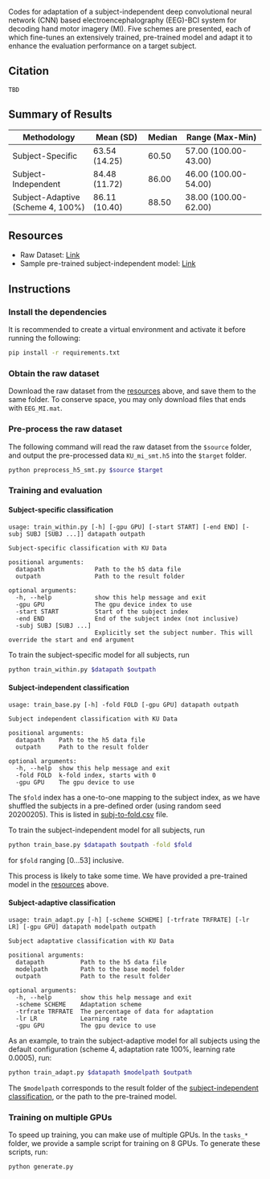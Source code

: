 Codes for adaptation of a subject-independent deep convolutional neural network (CNN) based electroencephalography (EEG)-BCI system for decoding hand motor imagery (MI). Five schemes are presented, each of which fine-tunes an extensively trained, pre-trained model and adapt it to enhance the evaluation performance on a target subject.

## Citation
```
TBD
```

## Summary of Results
| Methodology | Mean (SD) | Median | Range (Max-Min) |
|-|-|-|-|
| Subject-Specific | 63.54 (14.25) | 60.50 | 57.00 (100.00-43.00) |
| Subject-Independent | 84.48 (11.72) | 86.00 | 46.00 (100.00-54.00) |
| Subject-Adaptive<br>(Scheme 4, 100%) | 86.11 (10.40) | 88.50 | 38.00 (100.00-62.00) |

## Resources
- Raw Dataset: [Link](http://gigadb.org/dataset/100542)
- Sample pre-trained subject-independent model: [Link](pretrained_models)

## Instructions
### Install the dependencies
It is recommended to create a virtual environment and activate it before running the following:
```sh
pip install -r requirements.txt
```

### Obtain the raw dataset
Download the raw dataset from the [resources](#resources) above, and save them to the same folder. To conserve space, you may only download files that ends with `EEG_MI.mat`.

### Pre-process the raw dataset
The following command will read the raw dataset from the `$source` folder, and output the pre-processed data `KU_mi_smt.h5` into the `$target` folder.
```sh
python preprocess_h5_smt.py $source $target
```

### Training and evaluation
#### Subject-specific classification
```
usage: train_within.py [-h] [-gpu GPU] [-start START] [-end END] [-subj SUBJ [SUBJ ...]] datapath outpath

Subject-specific classification with KU Data

positional arguments:
  datapath              Path to the h5 data file
  outpath               Path to the result folder

optional arguments:
  -h, --help            show this help message and exit
  -gpu GPU              The gpu device index to use
  -start START          Start of the subject index
  -end END              End of the subject index (not inclusive)
  -subj SUBJ [SUBJ ...]
                        Explicitly set the subject number. This will override the start and end argument
```
To train the subject-specific model for all subjects, run
```sh
python train_within.py $datapath $outpath
```

#### Subject-independent classification
```
usage: train_base.py [-h] -fold FOLD [-gpu GPU] datapath outpath

Subject independent classification with KU Data

positional arguments:
  datapath    Path to the h5 data file
  outpath     Path to the result folder

optional arguments:
  -h, --help  show this help message and exit
  -fold FOLD  k-fold index, starts with 0
  -gpu GPU    The gpu device to use
```
The `$fold` index has a one-to-one mapping to the subject index, as we have shuffled the subjects in a pre-defined order (using random seed 20200205). This is listed in [subj-to-fold.csv](subj-to-fold.csv) file.

To train the subject-independent model for all subjects, run
```sh
python train_base.py $datapath $outpath -fold $fold
```
for `$fold` ranging [0...53] inclusive.

This process is likely to take some time. We have provided a pre-trained model in the [resources](#resources) above.

#### Subject-adaptive classification
```
usage: train_adapt.py [-h] [-scheme SCHEME] [-trfrate TRFRATE] [-lr LR] [-gpu GPU] datapath modelpath outpath

Subject adaptative classification with KU Data

positional arguments:
  datapath          Path to the h5 data file
  modelpath         Path to the base model folder
  outpath           Path to the result folder

optional arguments:
  -h, --help        show this help message and exit
  -scheme SCHEME    Adaptation scheme
  -trfrate TRFRATE  The percentage of data for adaptation
  -lr LR            Learning rate
  -gpu GPU          The gpu device to use
```
As an example, to train the subject-adaptive model for all subjects using the default configuration (scheme 4, adaptation rate 100%, learning rate 0.0005), run: 
```sh
python train_adapt.py $datapath $modelpath $outpath
```
The `$modelpath` corresponds to the result folder of the [subject-independent classification](#subject-independent-classification), or the path to the pre-trained model.

### Training on multiple GPUs
To speed up training, you can make use of multiple GPUs. In the `tasks_*` folder, we provide a sample script for training on 8 GPUs. To generate these scripts, run:
```sh
python generate.py
```
